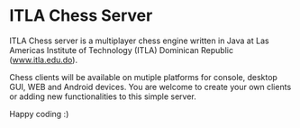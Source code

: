# ITLA Chess Server

ITLA Chess server is a multiplayer chess engine written in Java at Las Americas Institute of Technology (ITLA) Dominican Republic (www.itla.edu.do).

Chess clients will be available on mutiple platforms for console, desktop GUI, WEB and Android devices.  You are welcome to create your own clients or adding new functionalities to this simple server.

Happy coding :)
